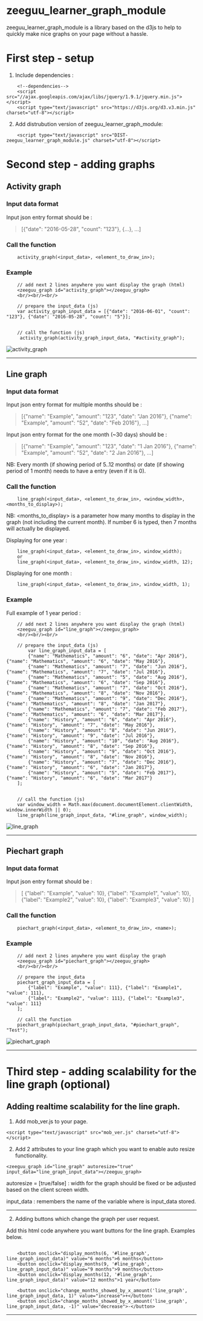 # zeeguu_learner_graph_module

zeeguu_learner_graph_module is a library based on the d3js to help to quickly make nice graphs on your page without a hassle.

# First step - setup

1) Include dependencies :
    
```
    <!--dependencies-->
    <script src="//ajax.googleapis.com/ajax/libs/jquery/1.9.1/jquery.min.js"></script>
    <script type="text/javascript" src="https://d3js.org/d3.v3.min.js" charset="utf-8"></script>
```

2) Add distrubution version of zeeguu_learner_graph_module:
```
    <script type="text/javascript" src="DIST-zeeguu_learner_graph_module.js" charset="utf-8"></script>
```

# Second step - adding graphs

## Activity graph
### Input data format
Input json entry format should be :
> [{"date": "2016-05-28", "count": "123"}, {...}, ...]

### Call the function
```
    activity_graph(<input_data>, <element_to_draw_in>);
```

### Example
```
    // add next 2 lines anywhere you want display the graph (html)
    <zeeguu_graph id="activity_graph"></zeeguu_graph>
    <br/><br/><br/>
```
```
    // prepare the input_data (js)
    var activity_graph_input_data = [{"date": "2016-06-01", "count": "123"}, {"date": "2016-05-28", "count": "5"}];
    
    
    // call the function (js)
     activity_graph(activity_graph_input_data, "#activity_graph");
```

![activity_graph](http://gdurl.com/CEec)

----------------

## Line graph
### Input data format
Input json entry format for multiple months should be :
> [{"name": "Example", "amount": "123", "date": "Jan 2016"}, {"name": "Example", "amount": "52", "date": "Feb 2016"}, ...]

Input json entry format for the one month (~30 days) should be :
> [{"name": "Example", "amount": "123", "date": "1 Jan 2016"}, {"name": "Example", "amount": "52", "date": "2 Jan 2016"}, ...]

NB: Every month (if showing period of 5..12 months) or date (if showing period of 1 month) needs to have a entry (even if it is 0). 

### Call the function
```
    line_graph(<input_data>, <element_to_draw_in>, <window_width>, <months_to_display>);
```

NB: <months_to_display> is a parameter how many months to display in the graph (not including the current month). If number 6 is typed, then 7 months will actually be displayed.

 Displaying for one year :   
```
    line_graph(<input_data>, <element_to_draw_in>, window_width);
    or
    line_graph(<input_data>, <element_to_draw_in>, window_width, 12);
```
 
 Displaying for one month :  
```
    line_graph(<input_data>, <element_to_draw_in>, window_width, 1);
```

### Example 
Full example of 1 year period :
```
    // add next 2 lines anywhere you want display the graph (html)
    <zeeguu_graph id="line_graph"></zeeguu_graph>
    <br/><br/><br/>
```
```
    // prepare the input_data (js)
        var line_graph_input_data = [
        {"name": "Mathematics", "amount": "6", "date": "Apr 2016"}, {"name": "Mathematics", "amount": "6", "date": "May 2016"}, 
        {"name": "Mathematics", "amount": "7", "date": "Jun 2016"}, {"name": "Mathematics", "amount": "7", "date": "Jul 2016"}, 
        {"name": "Mathematics", "amount": "5", "date": "Aug 2016"}, {"name": "Mathematics", "amount": "6", "date": "Sep 2016"}, 
        {"name": "Mathematics", "amount": "7", "date": "Oct 2016"}, {"name": "Mathematics", "amount": "8", "date": "Nov 2016"}, 
        {"name": "Mathematics", "amount": "9", "date": "Dec 2016"}, {"name": "Mathematics", "amount": "8", "date": "Jan 2017"}, 
        {"name": "Mathematics", "amount": "7", "date": "Feb 2017"}, {"name": "Mathematics", "amount": "6", "date": "Mar 2017"}, 
        {"name": "History", "amount": "6", "date": "Apr 2016"}, {"name": "History", "amount": "7", "date": "May 2016"}, 
        {"name": "History", "amount": "8", "date": "Jun 2016"}, {"name": "History", "amount": "9", "date": "Jul 2016"},
        {"name": "History", "amount": "10", "date": "Aug 2016"}, {"name": "History", "amount": "8", "date": "Sep 2016"},
        {"name": "History", "amount": "9", "date": "Oct 2016"}, {"name": "History", "amount": "8", "date": "Nov 2016"},
        {"name": "History", "amount": "7", "date": "Dec 2016"}, {"name": "History", "amount": "6", "date": "Jan 2017"},
        {"name": "History", "amount": "5", "date": "Feb 2017"}, {"name": "History", "amount": "6", "date": "Mar 2017"}
    ];
    
    
    // call the function (js)
    var window_width = Math.max(document.documentElement.clientWidth, window.innerWidth || 0);
    line_graph(line_graph_input_data, "#line_graph", window_width);
```

![line_graph](http://gdurl.com/j9W0)

----------------

## Piechart graph
### Input data format
Input json entry format should be :
>[  {"label": "Example", "value": 10}, {"label": "Example1", "value": 10}, {"label": "Example2", "value": 10}, {"label": "Example3", "value": 10} ]

### Call the function
```
    piechart_graph(<input_data>, <element_to_draw_in>, <name>);
```

### Example
```
    // add next 2 lines anywhere you want display the graph
    <zeeguu_graph id="piechart_graph"></zeeguu_graph>
    <br/><br/><br/>
```
```
    // prepare the input_data
    piechart_graph_input_data = [
        {"label": "Example", "value": 111}, {"label": "Example1", "value": 111},
        {"label": "Example2", "value": 111}, {"label": "Example3", "value": 111}
    ];

    // call the function
    piechart_graph(piechart_graph_input_data, "#piechart_graph", "Test");
```

![piechart_graph](http://gdurl.com/OSsX)

----------------

# Third step - adding scalability for the line graph (optional)
## Adding realtime scalability for the line graph.  

1) Add mob_ver.js to your page.
```
<script type="text/javascript" src="mob_ver.js" charset="utf-8"></script>
```

2) Add 2 attributes to your line graph which you want to enable auto resize functionality.
```
<zeeguu_graph id="line_graph" autoresize="true" input_data="line_graph_input_data"></zeeguu_graph>
```

autoresize = [true/false] : width for the graph should be fixed or be adjusted based on the client screen width.

input_data : remembers the name of the variable where is input_data stored.

----------------


2) Adding buttons which change the graph per user request.

Add this html code anywhere you want buttons for the line graph. Examples below.
```

    <button onclick="display_months(6, '#line_graph', line_graph_input_data)" value="6 months">6 months</button>
    <button onclick="display_months(9, '#line_graph', line_graph_input_data)" value="9 months">9 months</button>
    <button onclick="display_months(12, '#line_graph', line_graph_input_data)" value="12 months">1 year</button>

    <button onclick="change_months_showed_by_x_amount('line_graph', line_graph_input_data, 1)" value="increase">+</button>
    <button onclick="change_months_showed_by_x_amount('line_graph', line_graph_input_data, -1)" value="decrease">-</button>

```

----------------

